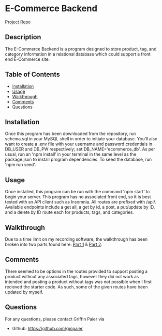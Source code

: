 # E-Commerce Backend
[Project Repo](https://github.com/gmpaier/ecommerce-backend)

## Description
The E-Commerce Backend is a program designed to store product, tag, and category information in a relational database which could support a front end E-Commerce site.

## Table of Contents

* [Installation](#installation)
* [Usage](#usage)
* [Walkthrough](#walkthrough)
* [Comments](#comments)
* [Questions](#questions)

## Installation 

Once this program has been downloaded from the repository, run schema.sql in your MySQL shell in order to initiate your database. You'll also want to create a .env file with your username and password credentials in DB_USER and DB_PW respectively; set DB_NAME='ecommerce_db'. As per usual, run an 'npm install' in your terminal in the same level as the package.json to install program dependencies. To seed the database, run 'npm run seed'.

## Usage

Once installed, this program can be run with the command 'npm start' to begin your server. This program has no associated front end, so it is best tested with an API client such as Insomnia. All routes are prefixed with /api/. Available endpoints include a get all, a get by id, a post, a put/update by ID, and a delete by ID route each for products, tags, and categories. 

## Walkthrough

Due to a time limit on my recording software, the walkthrough has been broken into two parts found here: [Part 1](https://drive.google.com/file/d/1NeQ8nvyTnDuXFY3A5BY4HPDak1RtnPAb/view) & [Part 2](https://drive.google.com/file/d/1irpF16PLUxeXFozM_yPxcFJ6PX7Jr62R/view).

## Comments

There seemed to be options in the routes provided to support posting a product without any associated tags, however they did not work as intended and posting a product without tags was not possible when I first recieved the starter code. As such, some of the given routes have been updated by myself.

## Questions

For any questions, please contact Griffin Paier via  
* Github: https://github.com/gmpaier